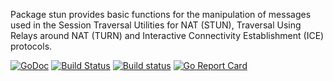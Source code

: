 Package stun provides basic functions for the manipulation of messages used in the Session Traversal Utilities for NAT (STUN), Traversal Using Relays around NAT (TURN) and Interactive Connectivity Establishment (ICE) protocols.

[![GoDoc](https://godoc.org/github.com/mikioh/stun?status.png)](https://godoc.org/github.com/mikioh/stun)
[![Build Status](https://travis-ci.org/mikioh/stun.svg?branch=master)](https://travis-ci.org/mikioh/stun)
[![Build status](https://ci.appveyor.com/api/projects/status/air9t7aw9ugt4rcb?svg=true)](https://ci.appveyor.com/project/mikioh/stun)
[![Go Report Card](https://goreportcard.com/badge/github.com/mikioh/stun)](https://goreportcard.com/report/github.com/mikioh/stun)
